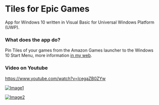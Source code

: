 # Tiles for Epic Games

App for Windows 10 written in Visual Basic for Universal Windows Platform (UWP).

### What does the app do?

Pin Tiles of your games from the Amazon Games launcher to the Windows 10 Start Menu, more information [in my web](https://pepeizqapps.com/app/epic-games-tiles/).

### Video on Youtube
https://www.youtube.com/watch?v=lcegaZB0ZYw

[![Image1](https://i.imgur.com/pR09ELq.png)](https://pepeizqapps.com/app/epic-games-tiles/)

[![Image2](https://i.imgur.com/m9jHg35.png)](https://pepeizqapps.com/app/epic-games-tiles/)
